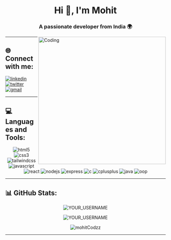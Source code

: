 <!-- Profile Header -->
<h1 align="center">Hi 👋, I'm Mohit</h1>
<h3 align="center">A passionate developer from India 🌍</h3>

<img align="right" alt="Coding" width="400" src="https://raw.githubusercontent.com/mohitCodz/mohitCodz/main/coding.gif" />

---

## 🌐 Connect with me:
<p align="left">
  <a href="https://linkedin.com/in/mohitjaryal4" target="_blank">
    <img align="center" src="https://img.shields.io/badge/LinkedIn-%230077B5?style=for-the-badge&logo=linkedin&logoColor=white" alt="linkedin"/>
  </a>

  <a href="https://x.com/mohitt_thakur04" target="_blank">
    <img align="center" src="https://img.shields.io/badge/Twitter-%231DA1F2?style=for-the-badge&logo=twitter&logoColor=white" alt="twitter"/>
  </a>

  <a href="mailto:reach.mohitjaryal@gmail.com">
    <img align="center" src="https://img.shields.io/badge/Gmail-%23D14836?style=for-the-badge&logo=gmail&logoColor=white" alt="gmail"/>
  </a>
</p>



---

## 💻 Languages and Tools:
<p align="center">
  <!-- HTML -->
  <img src="https://img.shields.io/badge/HTML5-E34F26?style=for-the-badge&logo=html5&logoColor=white" alt="html5" />
  
  <!-- CSS -->
  <img src="https://img.shields.io/badge/CSS3-1572B6?style=for-the-badge&logo=css3&logoColor=white" alt="css3" />

  <!-- Tailwind CSS -->
<img src="https://img.shields.io/badge/Tailwind_CSS-06B6D4?style=for-the-badge&logo=tailwind-css&logoColor=white" alt="tailwindcss" />
  
  <!-- JavaScript -->
  <img src="https://img.shields.io/badge/JavaScript-F7DF1E?style=for-the-badge&logo=javascript&logoColor=black" alt="javascript" />
  
  <!-- React -->
  <img src="https://img.shields.io/badge/React-61DAFB?style=for-the-badge&logo=react&logoColor=black" alt="react" />
  
  <!-- Node.js -->
  <img src="https://img.shields.io/badge/Node.js-339933?style=for-the-badge&logo=node.js&logoColor=white" alt="nodejs" />
  
  <!-- Express -->
  <img src="https://img.shields.io/badge/Express.js-000000?style=for-the-badge&logo=express&logoColor=white" alt="express" />
  
  <!-- C -->
  <img src="https://img.shields.io/badge/C-00599C?style=for-the-badge&logo=c&logoColor=white" alt="c" />
  
  <!-- C++ -->
  <img src="https://img.shields.io/badge/C++-00599C?style=for-the-badge&logo=c%2B%2B&logoColor=white" alt="cplusplus" />
  
  <!-- Java -->
  <img src="https://img.shields.io/badge/Java-007396?style=for-the-badge&logo=java&logoColor=white" alt="java" />
  
  <!-- OOP (Java badge as placeholder) -->
  <img src="https://img.shields.io/badge/OOP-007396?style=for-the-badge" alt="oop" />
</p>




---

## 📊 GitHub Stats:
<p align="center">
  <img src="https://github-readme-stats.vercel.app/api?username=mohitCodzz&show_icons=true&locale=en&theme=tokyonight" alt="YOUR_USERNAME" />
</p>

<p align="center">
  <img src="https://github-readme-streak-stats.herokuapp.com/?user=mohitCodzz&theme=tokyonight" alt="YOUR_USERNAME" />
</p>

<p align="center">
  <img src="https://github-profile-trophy.vercel.app/?username=mohitCodzz&theme=tokyonight&no-frame=true&row=1&column=6" alt="mohitCodzz" />
</p>

---
